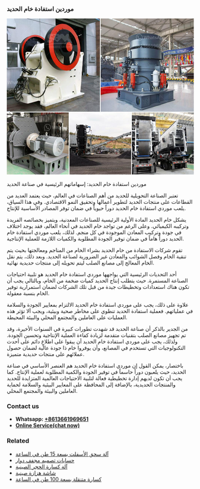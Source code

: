 <h3>موردين استفادة خام الحديد</h3><img src='1701854364.jpg' alt=''><p>موردين استفادة خام الحديد: إسهاماتهم الرئيسية في صناعة الحديد</p><p>تعتبر الصناعة التحويلية للحديد من أهم الصناعات في العالم، حيث يعتمد العديد من القطاعات على منتجات الحديد لتطوير أعمالها وتحقيق النمو الاقتصادي. وفي هذا السياق، يلعب موردي استفادة خام الحديد دوراً حيوياً في ضمان توفر المصادر الأساسية للإنتاج.</p><p>يشكل خام الحديد المادة الأولية الرئيسية للصناعات المعدنية، ويتميز بخصائصه الفريدة وتركيبه الكيميائي. وعلى الرغم من تواجد خام الحديد في أنحاء العالم، فقد يوجد اختلاف في جودة وتركيب المعادن الموجودة في كل منجم. لذلك، يلعب موردي استفادة خام الحديد دوراً هاماً في ضمان توفير الجودة المطلوبة والكميات اللازمة للعملية الإنتاجية.</p><p>تقوم شركات الاستفادة من خام الحديد بشراء الخام من المناجم ومعالجتها بحيث يتم تنقية الخام وفصل الشوائب والمعادن غير الضرورية لصناعة الحديد. وبعد ذلك، يتم نقل الخام المعالج إلى مصانع الصلب ليتم تحويله إلى منتجات حديدية نهائية.</p><p>أحد التحديات الرئيسية التي يواجهها موردي استفادة خام الحديد هو تلبية احتياجات الصناعة المستمرة. حيث يتطلب إنتاج الحديد كميات ضخمة من الخام، وبالتالي يجب أن تكون هناك استعدادات وتخطيطات جيدة من قبل تلك الشركات لضمان استمرارية توفير الخام بنسبة معقولة.</p><p>علاوة على ذلك، يجب على موردي استفادة خام الحديد الالتزام بمعايير الجودة والسلامة في عملياتهم. فعملية استفادة الحديد تنطوي على مخاطر صحية وبيئية، ويجب ألا تؤثر هذه العمليات على العاملين والمجتمع المحلي والبيئة المحيطة.</p><p>من الجدير بالذكر أن صناعة الحديد قد شهدت تطورات كبيرة في السنوات الأخيرة، وقد تم تجهيز مصانع الصلب بتقنيات متقدمة لزيادة كفاءة العملية الإنتاجية وتحسين الجودة. ولذلك، يجب على موردي استفادة خام الحديد أن يبقوا على اطلاعٍ دائم على أحدث التكنولوجيات التي تستخدم في المصانع، وأن يوفروا خام ذا جودة عالية لضمان حصول عملائهم على منتجات حديدية متميزة.</p><p>باختصار، يمكن القول إن موردي استفادة خام الحديد هم العنصر الأساسي في صناعة الحديد، حيث يلعبون دوراً حاسماً في توفير الجودة والكمية المطلوبة لعملية الإنتاج. كما يجب أن تكون لديهم إدارة تخطيطية فعالة لتلبية الاحتياجات العالمية المتزايدة للحديد والمنتجات الحديدية، بالإضافة إلى المحافظة على المعايير البيئية والسلامة لحماية العاملين والبيئة والمجتمع المحلي.</p><h3>Contact us</h3><ul><li><strong>Whatsapp:&nbsp;<a href="https://wa.me/8613661969651">+8613661969651</a></strong></li><li><a href="https://swt.shibang-china.com/?git&amp;zhl&amp;موردين استفادة خام الحديد"><strong>Online Service(chat now)</strong></a></li></ul><h3>Related</h3><ul><li><a href='آلة سحق الأسفلت بسعة 15 طن في الساعة.md'>آلة سحق الأسفلت بسعة 15 طن في الساعة</a></li><li><a href='حسابات تصميم مجفف دوار.md'>حسابات تصميم مجفف دوار</a></li><li><a href='آلة كسارة الحجر الصينية.md'>آلة كسارة الحجر الصينية</a></li><li><a href='شاشة هزازة صينية.md'>شاشة هزازة صينية</a></li><li><a href='كسارة متنقلة بسعة 100 طن في الساعة.md'>كسارة متنقلة بسعة 100 طن في الساعة</a></li></ul>